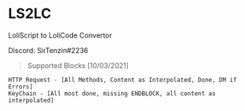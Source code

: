 # LS2LC
LoliScript to LoliCode Convertor

Discord: SirTenzin#2236

> Supported Blocks [10/03/2021]
    
    HTTP Request - [All Methods, Content as Interpolated, Done, DM if Errors]
    KeyChain - [All most done, missing ENDBLOCK, all content as interpolated]
